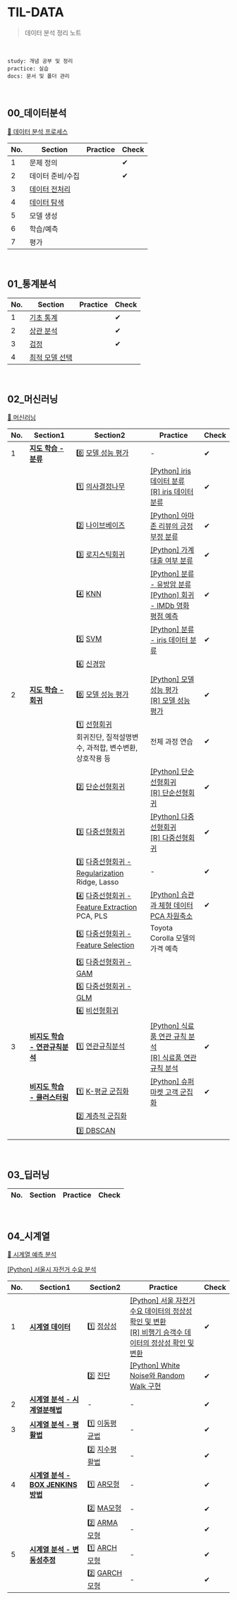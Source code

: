 # TIL-DATA

> 데이터 분석 정리 노트

<br>

```
study: 개념 공부 및 정리
practice: 실습
docs: 문서 및 폴더 관리
```

<br>

## 00_데이터분석

[📖 데이터 분석 프로세스](./00_데이터분석)

| No.  | Section                                       | Practice | Check |
| ---- | --------------------------------------------- | -------- | ----- |
| 1    | 문제 정의                                     |          | ✔     |
| 2    | 데이터 준비/수집                              |          | ✔     |
| 3    | [데이터 전처리](./00_데이터분석/데이터전처리) |          |       |
| 4    | [데이터 탐색](./00_데이터분석/데이터탐색)     |          |       |
| 5    | 모델 생성                                     |          |       |
| 6    | 학습/예측                                     |          |       |
| 7    | 평가                                          |          |       |

<br>

## 01_통계분석

| No.  | Section                                      | Practice | Check |
| ---- | -------------------------------------------- | -------- | ----- |
| 1    | [기초 통계](./01_통계분석/기초통계)          |          | ✔     |
| 2    | [상관 분석](./01_통계분석/상관분석)          |          | ✔     |
| 3    | [검정](./01_통계분석/검정)                   |          | ✔     |
| 4    | [최적 모델 선택](./01_통계분석/최적모델선택) |          |       |

<br>

## 02_머신러닝

[📖 머신러닝](./02_머신러닝)

| No.  | Section1                                                     | Section2                                                     | Practice                                                     | Check |
| ---- | ------------------------------------------------------------ | ------------------------------------------------------------ | ------------------------------------------------------------ | ----- |
| 1    | [**지도 학습 - 분류**](./02_머신러닝/지도학습/분류)          | 0️⃣ [모델 성능 평가](./02_머신러닝/지도학습/분류/모델성능평가) | -                                                            | ✔     |
|      |                                                              | 1️⃣ [의사결정나무](./02_머신러닝/지도학습/분류/분류알고리즘/의사결정나무) | [[Python] iris 데이터 분류](./02_머신러닝/지도학습/분류/분류알고리즘/의사결정나무/의사결정나무_Python.ipynb)<br>[[R] iris 데이터 분류](./02_머신러닝/지도학습/분류/분류알고리즘/의사결정나무/의사결정나무_R.ipynb) | ✔     |
|      |                                                              | 2️⃣ [나이브베이즈](./02_머신러닝/지도학습/분류/분류알고리즘/나이브베이즈) | [[Python] 아마존 리뷰의 긍정 부정 분류](./02_머신러닝/지도학습/분류/분류알고리즘/나이브베이즈/나이브베이즈_Python.ipynb) | ✔     |
|      |                                                              | 3️⃣ [로지스틱회귀](./02_머신러닝/지도학습/분류/분류알고리즘/로지스틱회귀) | [[Python] 가계 대출 여부 분류](./02_머신러닝/지도학습/분류/분류알고리즘/로지스틱회귀/로지스틱회귀_Python.ipynb) | ✔     |
|      |                                                              | 4️⃣ [KNN](./02_머신러닝/지도학습/분류/분류알고리즘/KNN)        | [[Python] 분류 - 유방암 분류](./02_머신러닝/지도학습/분류/분류알고리즘/KNN/KNN_classification_Python.ipynb)<br>[[Python] 회귀 - IMDb 영화 평점 예측](./02_머신러닝/지도학습/분류/분류알고리즘/KNN/KNN_regression_Python.ipynb) | ✔     |
|      |                                                              | 5️⃣ [SVM](./02_머신러닝/지도학습/분류/분류알고리즘/서포트벡터머신) | [[Python] 분류 - iris 데이터 분류 ](./02_머신러닝/지도학습/분류/분류알고리즘/서포트벡터머신/서포트벡터머신_Python.ipynb) | ✔     |
|      |                                                              | 6️⃣ [신경망](./02_머신러닝/지도학습/분류/분류알고리즘/신경망)  |                                                              |       |
| 2    | **[지도 학습 - 회귀](./02_머신러닝/지도학습/회귀)**          | 0️⃣ [모델 성능 평가](./02_머신러닝/지도학습/회귀/모델성능평가) | [[Python] 모델 성능 평가](./02_머신러닝/지도학습/회귀/모델성능평가/모델성능평가_Python.ipynb)<br>[[R] 모델 성능 평가](./02_머신러닝/지도학습/회귀/모델성능평가/모델성능평가_R.ipynb) | ✔     |
|      |                                                              | 1️⃣ [선형회귀](./02_머신러닝/지도학습/회귀/회귀분석/선형회귀)<br>회귀진단, 질적설명변수, 과적합, 변수변환, 상호작용 등 | 전체 과정 연습                                               | ✔     |
|      |                                                              | 2️⃣ [단순선형회귀](./02_머신러닝/지도학습/회귀/회귀분석/선형회귀/단순선형회귀) | [[Python] 단순선형회귀](./02_머신러닝/지도학습/회귀/회귀분석/선형회귀/단순선형회귀/단순선형회귀_Python.ipynb)<br>[[R] 단순선형회귀](./02_머신러닝/지도학습/회귀/회귀분석/선형회귀/단순선형회귀/단순선형회귀_R.ipynb) | ✔     |
|      |                                                              | 3️⃣ [다중선형회귀](./02_머신러닝/지도학습/회귀/회귀분석/선형회귀/다중선형회귀) | [[Python] 다중선형회귀](./02_머신러닝/지도학습/회귀/회귀분석/선형회귀/다중선형회귀/다중선형회귀_Python.ipynb)<br>[[R] 다중선형회귀](./02_머신러닝/지도학습/회귀/회귀분석/선형회귀/다중선형회귀/다중선형회귀_R.ipynb) | ✔     |
|      |                                                              | 3️⃣ [다중선형회귀 - Regularization](./02_머신러닝/지도학습/회귀/회귀분석/선형회귀/다중선형회귀/Regularization)<br>Ridge, Lasso | -                                                            | ✔     |
|      |                                                              | 4️⃣ [다중선형회귀 - Feature Extraction](./02_머신러닝/지도학습/회귀/회귀분석/선형회귀/Feature-Extraction)<br>PCA, PLS | [[Python] 습관과 체형 데이터 PCA 차원축소](./02_머신러닝/지도학습/회귀/회귀분석/선형회귀/다중선형회귀/Feature_Extraction_Python.ipynb) | ✔     |
|      |                                                              | 5️⃣ [다중선형회귀 - Feature Selection](./02_머신러닝/지도학습/회귀/회귀분석/선형회귀/다중선형회귀/Feature-Selection) | Toyota Corolla 모델의 가격 예측                              |       |
|      |                                                              | 5️⃣ [다중선형회귀 - GAM](./02_머신러닝/지도학습/회귀/회귀분석/선형회귀/다중선형회귀/GAM) |                                                              |       |
|      |                                                              | 5️⃣ [다중선형회귀 - GLM](./02_머신러닝/지도학습/회귀/회귀분석/선형회귀/다중선형회귀/GLM) |                                                              |       |
|      |                                                              | 6️⃣ [비선형회귀](./02_머신러닝/지도학습/회귀/회귀분석/비선형회귀) |                                                              |       |
| 3    | **[비지도 학습 - 연관규칙분석](./02_머신러닝/비지도학습/연관규칙분석)** | 1️⃣ [연관규칙분석](./02_머신러닝/비지도학습/연관규칙분석)      | [[Python] 식료품 연관 규칙 분석](./02_머신러닝/비지도학습/연관규칙분석/연관규칙분석_Python.ipynb)<br>[[R] 식료품 연관 규칙 분석](./02_머신러닝/비지도학습/연관규칙분석/연관규칙분석_R.ipynb) | ✔     |
|      | **[비지도 학습 - 클러스터링](./02_머신러닝/비지도학습/클러스터링)** | 1️⃣ [K-평균 군집화](./02_머신러닝/비지도학습/클러스터링/K-평균군집화) | [[Python] 슈퍼마켓 고객 군집화](./02_머신러닝/비지도학습/클러스터링/K-평균군집화/K-평균군집화_Python.ipynb) | ✔     |
|      |                                                              | [2️⃣ 계층적 군집화](./02_머신러닝/비지도학습/클러스터링/계층적군집화) |                                                              |       |
|      |                                                              | [3️⃣ DBSCAN](./02_머신러닝/비지도학습/클러스터링/DBSCAN)       |                                                              |       |

<br>

## 03_딥러닝

| No.  | Section | Practice | Check |
| ---- | ------- | -------- | ----- |

<br>

## 04_시계열

[📖 시계열 예측 분석](./04_시계열)

[[Python] 서울시 자전거 수요 분석](./04_시계열/시계열분석_Python.ipynb)

| No.  | Section1                                                     | Section2                                                     | Practice                                                     | Check |
| ---- | ------------------------------------------------------------ | ------------------------------------------------------------ | ------------------------------------------------------------ | ----- |
| 1    | **[시계열 데이터](./04_시계열/시계열데이터)**                | 1️⃣ [정상성](./04_시계열/시계열데이터/정상성)                  | [[Python] 서울 자전거 수요 데이터의 정상성 확인 및 변환](./04_시계열/시계열데이터/정상성/정상성변환_Python.ipynb)<br>[[R] 비행기 승객수 데이터의 정상성 확인 및 변환](./04_시계열/시계열데이터/정상성/정상성변환_R.ipynb) | ✔     |
|      |                                                              | 2️⃣ [진단](./04_시계열/시계열데이터/진단)                      | [[Python] White Noise와 Random Walk 구현](./04_시계열/시계열데이터/시계열데이터_Python.ipynb) | ✔     |
| 2    | **[시계열 분석 - 시계열분해법](./04_시계열/시계열분석/시계열분해법)** | -                                                            | -                                                            | ✔     |
| 3    | **[시계열 분석 - 평활법](./04_시계열/시계열분석/평활법)**    | 1️⃣ [이동평균법](./04_시계열/시계열분석/평활법/이동평균법)     | -                                                            | ✔     |
|      |                                                              | 2️⃣ [지수평활법](./04_시계열/시계열분석/평활법/지수평활법)     | -                                                            | ✔     |
| 4    | **[시계열 분석 - BOX JENKINS방법](./04_시계열/시계열분석/BOX-JENKINS방법)** | 1️⃣ [AR모형](./04_시계열/시계열분석/BOX-JENKINS방법/AR모형)    | -                                                            | ✔     |
|      |                                                              | 2️⃣ [MA모형](./04_시계열/시계열분석/BOX-JENKINS방법/MA모형)    | -                                                            | ✔     |
|      |                                                              | 2️⃣ [ARMA모형](./04_시계열/시계열분석/BOX-JENKINS방법/ARMA모형) | -                                                            | ✔     |
| 5    | **[시계열 분석 - 변동성추정](./04_시계열/시계열분석/변동성추정)** | 1️⃣ [ARCH모형](./04_시계열/시계열분석/평활법)                  | -                                                            | ✔     |
|      |                                                              | 2️⃣ [GARCH모형](./04_시계열/시계열분석/평활법)                 | -                                                            | ✔     |

